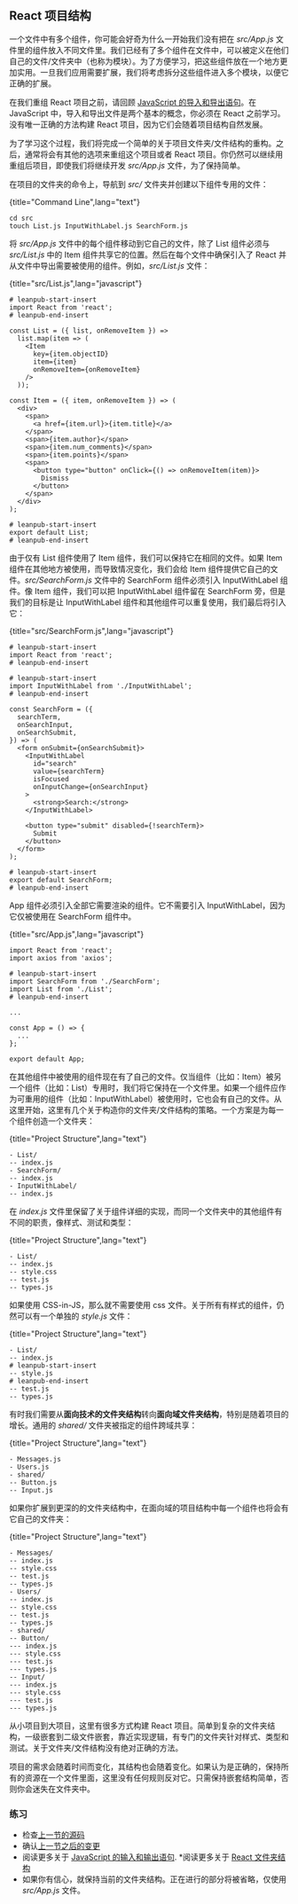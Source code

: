 ## React 项目结构

一个文件中有多个组件，你可能会好奇为什么一开始我们没有把在 *src/App.js* 文件里的组件放入不同文件里。我们已经有了多个组件在文件中，可以被定义在他们自己的文件/文件夹中（也称为模块）。为了方便学习，把这些组件放在一个地方更加实用。一旦我们应用需要扩展，我们将考虑拆分这些组件进入多个模块，以便它正确的扩展。

在我们重组 React 项目之前，请回顾 [JavaScript 的导入和导出语句](https://www.robinwieruch.de/javascript-import-export)。在 JavaScript 中，导入和导出文件是两个基本的概念，你必须在 React 之前学习。没有唯一正确的方法构建 React 项目，因为它们会随着项目结构自然发展。

为了学习这个过程，我们将完成一个简单的关于项目文件夹/文件结构的重构。之后，通常将会有其他的选项来重组这个项目或者 React 项目。你仍然可以继续用重组后项目，即使我们将继续开发 *src/App.js* 文件，为了保持简单。

在项目的文件夹的命令上，导航到 *src/* 文件夹并创建以下组件专用的文件：

{title="Command Line",lang="text"}
~~~~~~~
cd src
touch List.js InputWithLabel.js SearchForm.js
~~~~~~~

将 *src/App.js* 文件中的每个组件移动到它自己的文件，除了 List 组件必须与 *src/List.js* 中的 Item 组件共享它的位置。然后在每个文件中确保引入了 React 并从文件中导出需要被使用的组件。例如，*src/List.js* 文件：

{title="src/List.js",lang="javascript"}
~~~~~~~
# leanpub-start-insert
import React from 'react';
# leanpub-end-insert

const List = ({ list, onRemoveItem }) =>
  list.map(item => (
    <Item
      key={item.objectID}
      item={item}
      onRemoveItem={onRemoveItem}
    />
  ));

const Item = ({ item, onRemoveItem }) => (
  <div>
    <span>
      <a href={item.url}>{item.title}</a>
    </span>
    <span>{item.author}</span>
    <span>{item.num_comments}</span>
    <span>{item.points}</span>
    <span>
      <button type="button" onClick={() => onRemoveItem(item)}>
        Dismiss
      </button>
    </span>
  </div>
);

# leanpub-start-insert
export default List;
# leanpub-end-insert
~~~~~~~

由于仅有 List 组件使用了 Item 组件，我们可以保持它在相同的文件。如果 Item 组件在其他地方被使用，而导致情况变化，我们会给 Item 组件提供它自己的文件。*src/SearchForm.js* 文件中的 SearchForm 组件必须引入 InputWithLabel 组件。像 Item 组件，我们可以把 InputWithLabel 组件留在 SearchForm 旁，但是我们的目标是让 InputWithLabel 组件和其他组件可以重复使用，我们最后将引入它：

{title="src/SearchForm.js",lang="javascript"}
~~~~~~~
# leanpub-start-insert
import React from 'react';
# leanpub-end-insert

# leanpub-start-insert
import InputWithLabel from './InputWithLabel';
# leanpub-end-insert

const SearchForm = ({
  searchTerm,
  onSearchInput,
  onSearchSubmit,
}) => (
  <form onSubmit={onSearchSubmit}>
    <InputWithLabel
      id="search"
      value={searchTerm}
      isFocused
      onInputChange={onSearchInput}
    >
      <strong>Search:</strong>
    </InputWithLabel>

    <button type="submit" disabled={!searchTerm}>
      Submit
    </button>
  </form>
);

# leanpub-start-insert
export default SearchForm;
# leanpub-end-insert
~~~~~~~

App 组件必须引入全部它需要渲染的组件。它不需要引入 InputWithLabel，因为它仅被使用在 SearchForm 组件中。

{title="src/App.js",lang="javascript"}
~~~~~~~
import React from 'react';
import axios from 'axios';

# leanpub-start-insert
import SearchForm from './SearchForm';
import List from './List';
# leanpub-end-insert

...

const App = () => {
  ...
};

export default App;
~~~~~~~

在其他组件中被使用的组件现在有了自己的文件。仅当组件（比如：Item）被另一个组件（比如：List）专用时，我们将它保持在一个文件里。如果一个组件应作为可重用的组件（比如：InputWithLabel）被使用时，它也会有自己的文件。从这里开始，这里有几个关于构造你的文件夹/文件结构的策略。一个方案是为每一个组件创造一个文件夹：

{title="Project Structure",lang="text"}
~~~~~~~
- List/
-- index.js
- SearchForm/
-- index.js
- InputWithLabel/
-- index.js
~~~~~~~

在 *index.js* 文件里保留了关于组件详细的实现，而同一个文件夹中的其他组件有不同的职责，像样式、测试和类型：

{title="Project Structure",lang="text"}
~~~~~~~
- List/
-- index.js
-- style.css
-- test.js
-- types.js
~~~~~~~

如果使用 CSS-in-JS，那么就不需要使用 css 文件。关于所有有样式的组件，仍然可以有一个单独的 *style.js* 文件：

{title="Project Structure",lang="text"}
~~~~~~~
- List/
-- index.js
# leanpub-start-insert
-- style.js
# leanpub-end-insert
-- test.js
-- types.js
~~~~~~~

有时我们需要从**面向技术的文件夹结构**转向**面向域文件夹结构**，特别是随着项目的增长。通用的 *shared/* 文件夹被指定的组件跨域共享：

{title="Project Structure",lang="text"}
~~~~~~~
- Messages.js
- Users.js
- shared/
-- Button.js
-- Input.js
~~~~~~~

如果你扩展到更深的的文件夹结构中，在面向域的项目结构中每一个组件也将会有它自己的文件夹：

{title="Project Structure",lang="text"}
~~~~~~~
- Messages/
-- index.js
-- style.css
-- test.js
-- types.js
- Users/
-- index.js
-- style.css
-- test.js
-- types.js
- shared/
-- Button/
--- index.js
--- style.css
--- test.js
--- types.js
-- Input/
--- index.js
--- style.css
--- test.js
--- types.js
~~~~~~~

从小项目到大项目，这里有很多方式构建 React 项目。简单到复杂的文件夹结构，一级嵌套到二级文件嵌套，靠近实现逻辑，有专门的文件夹针对样式、类型和测试。关于文件夹/文件结构没有绝对正确的方法。

项目的需求会随着时间而变化，其结构也会随着变化。如果认为是正确的，保持所有的资源在一个文件里面，这里没有任何规则反对它。只需保持嵌套结构简单，否则你会迷失在文件夹中。

### 练习

* 检查[上一节的源码](https://codesandbox.io/s/github/the-road-to-learn-react/hacker-stories/tree/hs/React-Folder-Structure)
* 确认[上一节之后的变更](https://github.com/the-road-to-learn-react/hacker-stories/compare/hs/react-modern-final...hs/React-Folder-Structure?expand=1)
* 阅读更多关于 [JavaScript 的输入和输出语句](https://www.robinwieruch.de/javascript-import-export).
*阅读更多关于 [React 文件夹结构](https://www.robinwieruch.de/react-folder-structure)
* 如果你有信心，就保持当前的文件夹结构。正在进行的部分将被省略，仅使用 *src/App.js* 文件。
